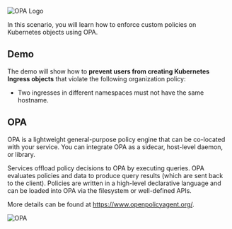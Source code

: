 ![OPA Logo](/styra/scenarios/opa-kubecon-ac-demo/assets/opa.png)

In this scenario, you will learn how to enforce custom policies on Kubernetes objects using OPA.

## Demo

The demo will show how to **prevent users from creating Kubernetes Ingress objects** that violate the following organization policy:

- Two ingresses in different namespaces must not have the same hostname.

## OPA

OPA is a lightweight general-purpose policy engine that can be co-located with your service. You can integrate OPA as a sidecar, host-level daemon, or library.

Services offload policy decisions to OPA by executing queries. OPA evaluates policies and data to produce query results (which are sent back to the client). Policies are written in a high-level declarative language and can be loaded into OPA via the filesystem or well-defined APIs.

More details can be found at https://www.openpolicyagent.org/.

![OPA](https://www.openpolicyagent.org/docs/images/benefits.svg "OPA")